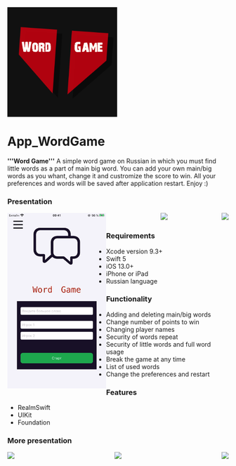<img src="/samples_gif/word game logo.png" height="250" align="center">

# App_WordGame
**'''Word Game'''** A simple word game on Russian in which you must find little words as a part of main big word. You can add your own main/big words as you whant, change it and custromize the score to win. All your preferences and words will be saved after application restart. Enjoy :)


### Presentation
<p align="center">
    <img src="/samples_gif/wordgame_gif1.gif" height="400" align="left">
    <img height="400" src="/samples_gif/wordgame_gif2.gif">
    <img src="/samples_gif/wordgame_gif3.gif" height="400" align="right">
</p> 




### Requirements
- Xcode version 9.3+
- Swift 5
- iOS 13.0+
- iPhone or iPad
- Russian language


### Functionality
- Adding and deleting main/big words
- Change number of points to win
- Changing player names
- Security of words repeat
- Security of little words and full word usage
- Break the game at any time
- List of used words
- Change the preferences and restart


### Features
- RealmSwift
- UIKit
- Foundation




### More presentation
<p align="center">
    <img src="/samples_gif/wordgame_gif4.gif" height="400" align="left">
    <img height="400" src="/samples_gif/wordgame_gif5.gif">
    <img src="/samples_gif/wordgame_gif6.gif" height="400" align="right">
</p> 
